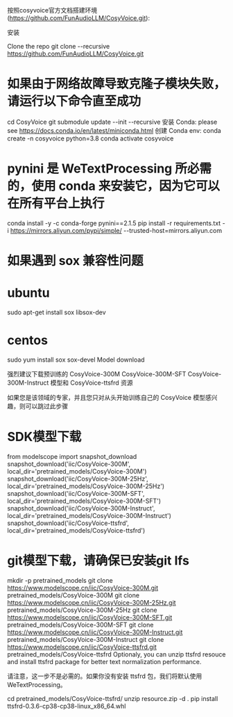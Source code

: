 按照cosyvoice官方文档搭建环境(https://github.com/FunAudioLLM/CosyVoice.git):

安装

Clone the repo
git clone --recursive https://github.com/FunAudioLLM/CosyVoice.git
# 如果由于网络故障导致克隆子模块失败，请运行以下命令直至成功
cd CosyVoice
git submodule update --init --recursive
安装 Conda: please see https://docs.conda.io/en/latest/miniconda.html
创建 Conda env:
conda create -n cosyvoice python=3.8
conda activate cosyvoice
# pynini 是 WeTextProcessing 所必需的，使用 conda 来安装它，因为它可以在所有平台上执行
conda install -y -c conda-forge pynini==2.1.5
pip install -r requirements.txt -i https://mirrors.aliyun.com/pypi/simple/ --trusted-host=mirrors.aliyun.com

# 如果遇到 sox 兼容性问题
# ubuntu
sudo apt-get install sox libsox-dev
# centos
sudo yum install sox sox-devel
Model download

强烈建议下载预训练的 CosyVoice-300M CosyVoice-300M-SFT CosyVoice-300M-Instruct 模型和 CosyVoice-ttsfrd 资源

如果您是该领域的专家，并且您只对从头开始训练自己的 CosyVoice 模型感兴趣，则可以跳过此步骤

# SDK模型下载
from modelscope import snapshot_download
snapshot_download('iic/CosyVoice-300M', local_dir='pretrained_models/CosyVoice-300M')
snapshot_download('iic/CosyVoice-300M-25Hz', local_dir='pretrained_models/CosyVoice-300M-25Hz')
snapshot_download('iic/CosyVoice-300M-SFT', local_dir='pretrained_models/CosyVoice-300M-SFT')
snapshot_download('iic/CosyVoice-300M-Instruct', local_dir='pretrained_models/CosyVoice-300M-Instruct')
snapshot_download('iic/CosyVoice-ttsfrd', local_dir='pretrained_models/CosyVoice-ttsfrd')
# git模型下载，请确保已安装git lfs
mkdir -p pretrained_models
git clone https://www.modelscope.cn/iic/CosyVoice-300M.git pretrained_models/CosyVoice-300M
git clone https://www.modelscope.cn/iic/CosyVoice-300M-25Hz.git pretrained_models/CosyVoice-300M-25Hz
git clone https://www.modelscope.cn/iic/CosyVoice-300M-SFT.git pretrained_models/CosyVoice-300M-SFT
git clone https://www.modelscope.cn/iic/CosyVoice-300M-Instruct.git pretrained_models/CosyVoice-300M-Instruct
git clone https://www.modelscope.cn/iic/CosyVoice-ttsfrd.git pretrained_models/CosyVoice-ttsfrd
Optionaly, you can unzip ttsfrd resouce and install ttsfrd package for better text normalization performance.

请注意，这一步不是必需的。如果你没有安装 ttsfrd 包，我们将默认使用 WeTextProcessing。

cd pretrained_models/CosyVoice-ttsfrd/
unzip resource.zip -d .
pip install ttsfrd-0.3.6-cp38-cp38-linux_x86_64.whl
